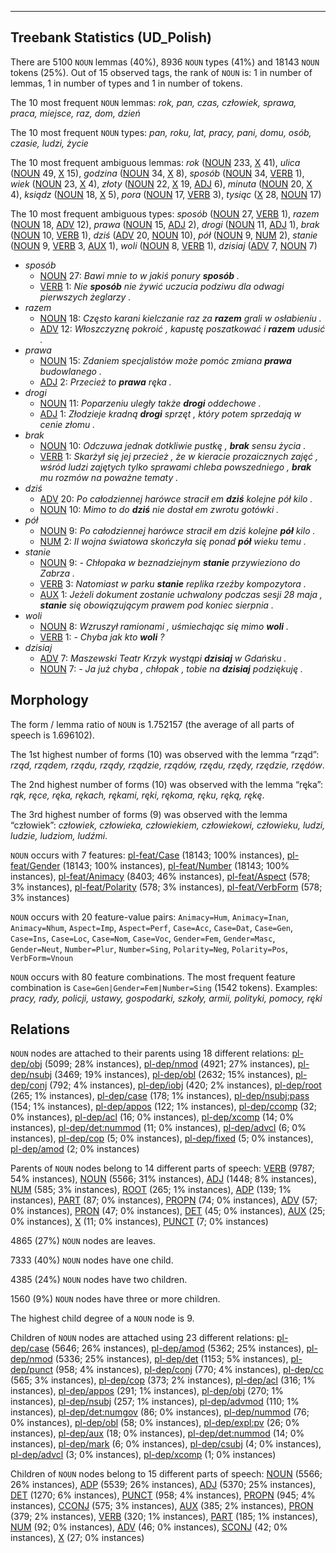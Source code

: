 

--------------------------------------------------------------------------------

## Treebank Statistics (UD_Polish)

There are 5100 `NOUN` lemmas (40%), 8936 `NOUN` types (41%) and 18143 `NOUN` tokens (25%).
Out of 15 observed tags, the rank of `NOUN` is: 1 in number of lemmas, 1 in number of types and 1 in number of tokens.

The 10 most frequent `NOUN` lemmas: <em>rok, pan, czas, człowiek, sprawa, praca, miejsce, raz, dom, dzień</em>

The 10 most frequent `NOUN` types:  <em>pan, roku, lat, pracy, pani, domu, osób, czasie, ludzi, życie</em>

The 10 most frequent ambiguous lemmas: <em>rok</em> ([NOUN]() 233, [X]() 41), <em>ulica</em> ([NOUN]() 49, [X]() 15), <em>godzina</em> ([NOUN]() 34, [X]() 8), <em>sposób</em> ([NOUN]() 34, [VERB]() 1), <em>wiek</em> ([NOUN]() 23, [X]() 4), <em>złoty</em> ([NOUN]() 22, [X]() 19, [ADJ]() 6), <em>minuta</em> ([NOUN]() 20, [X]() 4), <em>ksiądz</em> ([NOUN]() 18, [X]() 5), <em>pora</em> ([NOUN]() 17, [VERB]() 3), <em>tysiąc</em> ([X]() 28, [NOUN]() 17)

The 10 most frequent ambiguous types:  <em>sposób</em> ([NOUN]() 27, [VERB]() 1), <em>razem</em> ([NOUN]() 18, [ADV]() 12), <em>prawa</em> ([NOUN]() 15, [ADJ]() 2), <em>drogi</em> ([NOUN]() 11, [ADJ]() 1), <em>brak</em> ([NOUN]() 10, [VERB]() 1), <em>dziś</em> ([ADV]() 20, [NOUN]() 10), <em>pół</em> ([NOUN]() 9, [NUM]() 2), <em>stanie</em> ([NOUN]() 9, [VERB]() 3, [AUX]() 1), <em>woli</em> ([NOUN]() 8, [VERB]() 1), <em>dzisiaj</em> ([ADV]() 7, [NOUN]() 7)


* <em>sposób</em>
  * [NOUN]() 27: <em>Bawi mnie to w jakiś ponury <b>sposób</b> .</em>
  * [VERB]() 1: <em>Nie <b>sposób</b> nie żywić uczucia podziwu dla odwagi pierwszych żeglarzy .</em>
* <em>razem</em>
  * [NOUN]() 18: <em>Często karani kielczanie raz za <b>razem</b> grali w osłabieniu .</em>
  * [ADV]() 12: <em>Włoszczyznę pokroić , kapustę poszatkować i <b>razem</b> udusić .</em>
* <em>prawa</em>
  * [NOUN]() 15: <em>Zdaniem specjalistów może pomóc zmiana <b>prawa</b> budowlanego .</em>
  * [ADJ]() 2: <em>Przecież to <b>prawa</b> ręka .</em>
* <em>drogi</em>
  * [NOUN]() 11: <em>Poparzeniu uległy także <b>drogi</b> oddechowe .</em>
  * [ADJ]() 1: <em>Złodzieje kradną <b>drogi</b> sprzęt , który potem sprzedają w cenie złomu .</em>
* <em>brak</em>
  * [NOUN]() 10: <em>Odczuwa jednak dotkliwie pustkę , <b>brak</b> sensu życia .</em>
  * [VERB]() 1: <em>Skarżył się jej przecież , że w kieracie prozaicznych zajęć , wśród ludzi zajętych tylko sprawami chleba powszedniego , <b>brak</b> mu rozmów na poważne tematy .</em>
* <em>dziś</em>
  * [ADV]() 20: <em>Po całodziennej harówce stracił em <b>dziś</b> kolejne pół kilo .</em>
  * [NOUN]() 10: <em>Mimo to do <b>dziś</b> nie dostał em zwrotu gotówki .</em>
* <em>pół</em>
  * [NOUN]() 9: <em>Po całodziennej harówce stracił em dziś kolejne <b>pół</b> kilo .</em>
  * [NUM]() 2: <em>II wojna światowa skończyła się ponad <b>pół</b> wieku temu .</em>
* <em>stanie</em>
  * [NOUN]() 9: <em>- Chłopaka w beznadziejnym <b>stanie</b> przywieziono do Zabrza .</em>
  * [VERB]() 3: <em>Natomiast w parku <b>stanie</b> replika rzeźby kompozytora .</em>
  * [AUX]() 1: <em>Jeżeli dokument zostanie uchwalony podczas sesji 28 maja , <b>stanie</b> się obowiązującym prawem pod koniec sierpnia .</em>
* <em>woli</em>
  * [NOUN]() 8: <em>Wzruszył ramionami , uśmiechając się mimo <b>woli</b> .</em>
  * [VERB]() 1: <em>- Chyba jak kto <b>woli</b> ?</em>
* <em>dzisiaj</em>
  * [ADV]() 7: <em>Maszewski Teatr Krzyk wystąpi <b>dzisiaj</b> w Gdańsku .</em>
  * [NOUN]() 7: <em>- Ja już chyba , chłopak , tobie na <b>dzisiaj</b> podziękuję .</em>

## Morphology

The form / lemma ratio of `NOUN` is 1.752157 (the average of all parts of speech is 1.696102).

The 1st highest number of forms (10) was observed with the lemma “rząd”: <em>rząd, rządem, rządu, rządy, rządzie, rządów, rzędu, rzędy, rzędzie, rzędów</em>.

The 2nd highest number of forms (10) was observed with the lemma “ręka”: <em>rąk, ręce, ręka, rękach, rękami, ręki, rękoma, ręku, ręką, rękę</em>.

The 3rd highest number of forms (9) was observed with the lemma “człowiek”: <em>człowiek, człowieka, człowiekiem, człowiekowi, człowieku, ludzi, ludzie, ludziom, ludźmi</em>.

`NOUN` occurs with 7 features: [pl-feat/Case]() (18143; 100% instances), [pl-feat/Gender]() (18143; 100% instances), [pl-feat/Number]() (18143; 100% instances), [pl-feat/Animacy]() (8403; 46% instances), [pl-feat/Aspect]() (578; 3% instances), [pl-feat/Polarity]() (578; 3% instances), [pl-feat/VerbForm]() (578; 3% instances)

`NOUN` occurs with 20 feature-value pairs: `Animacy=Hum`, `Animacy=Inan`, `Animacy=Nhum`, `Aspect=Imp`, `Aspect=Perf`, `Case=Acc`, `Case=Dat`, `Case=Gen`, `Case=Ins`, `Case=Loc`, `Case=Nom`, `Case=Voc`, `Gender=Fem`, `Gender=Masc`, `Gender=Neut`, `Number=Plur`, `Number=Sing`, `Polarity=Neg`, `Polarity=Pos`, `VerbForm=Vnoun`

`NOUN` occurs with 80 feature combinations.
The most frequent feature combination is `Case=Gen|Gender=Fem|Number=Sing` (1542 tokens).
Examples: <em>pracy, rady, policji, ustawy, gospodarki, szkoły, armii, polityki, pomocy, ręki</em>


## Relations

`NOUN` nodes are attached to their parents using 18 different relations: [pl-dep/obj]() (5099; 28% instances), [pl-dep/nmod]() (4921; 27% instances), [pl-dep/nsubj]() (3469; 19% instances), [pl-dep/obl]() (2632; 15% instances), [pl-dep/conj]() (792; 4% instances), [pl-dep/iobj]() (420; 2% instances), [pl-dep/root]() (265; 1% instances), [pl-dep/case]() (178; 1% instances), [pl-dep/nsubj:pass]() (154; 1% instances), [pl-dep/appos]() (122; 1% instances), [pl-dep/ccomp]() (32; 0% instances), [pl-dep/acl]() (16; 0% instances), [pl-dep/xcomp]() (14; 0% instances), [pl-dep/det:nummod]() (11; 0% instances), [pl-dep/advcl]() (6; 0% instances), [pl-dep/cop]() (5; 0% instances), [pl-dep/fixed]() (5; 0% instances), [pl-dep/amod]() (2; 0% instances)

Parents of `NOUN` nodes belong to 14 different parts of speech: [VERB]() (9787; 54% instances), [NOUN]() (5566; 31% instances), [ADJ]() (1448; 8% instances), [NUM]() (585; 3% instances), [ROOT]() (265; 1% instances), [ADP]() (139; 1% instances), [PART]() (87; 0% instances), [PROPN]() (74; 0% instances), [ADV]() (57; 0% instances), [PRON]() (47; 0% instances), [DET]() (45; 0% instances), [AUX]() (25; 0% instances), [X]() (11; 0% instances), [PUNCT]() (7; 0% instances)

4865 (27%) `NOUN` nodes are leaves.

7333 (40%) `NOUN` nodes have one child.

4385 (24%) `NOUN` nodes have two children.

1560 (9%) `NOUN` nodes have three or more children.

The highest child degree of a `NOUN` node is 9.

Children of `NOUN` nodes are attached using 23 different relations: [pl-dep/case]() (5646; 26% instances), [pl-dep/amod]() (5362; 25% instances), [pl-dep/nmod]() (5336; 25% instances), [pl-dep/det]() (1153; 5% instances), [pl-dep/punct]() (958; 4% instances), [pl-dep/conj]() (770; 4% instances), [pl-dep/cc]() (565; 3% instances), [pl-dep/cop]() (373; 2% instances), [pl-dep/acl]() (316; 1% instances), [pl-dep/appos]() (291; 1% instances), [pl-dep/obj]() (270; 1% instances), [pl-dep/nsubj]() (257; 1% instances), [pl-dep/advmod]() (110; 1% instances), [pl-dep/det:numgov]() (86; 0% instances), [pl-dep/nummod]() (76; 0% instances), [pl-dep/obl]() (58; 0% instances), [pl-dep/expl:pv]() (26; 0% instances), [pl-dep/aux]() (18; 0% instances), [pl-dep/det:nummod]() (14; 0% instances), [pl-dep/mark]() (6; 0% instances), [pl-dep/csubj]() (4; 0% instances), [pl-dep/advcl]() (3; 0% instances), [pl-dep/xcomp]() (1; 0% instances)

Children of `NOUN` nodes belong to 15 different parts of speech: [NOUN]() (5566; 26% instances), [ADP]() (5539; 26% instances), [ADJ]() (5370; 25% instances), [DET]() (1270; 6% instances), [PUNCT]() (958; 4% instances), [PROPN]() (945; 4% instances), [CCONJ]() (575; 3% instances), [AUX]() (385; 2% instances), [PRON]() (379; 2% instances), [VERB]() (320; 1% instances), [PART]() (185; 1% instances), [NUM]() (92; 0% instances), [ADV]() (46; 0% instances), [SCONJ]() (42; 0% instances), [X]() (27; 0% instances)

